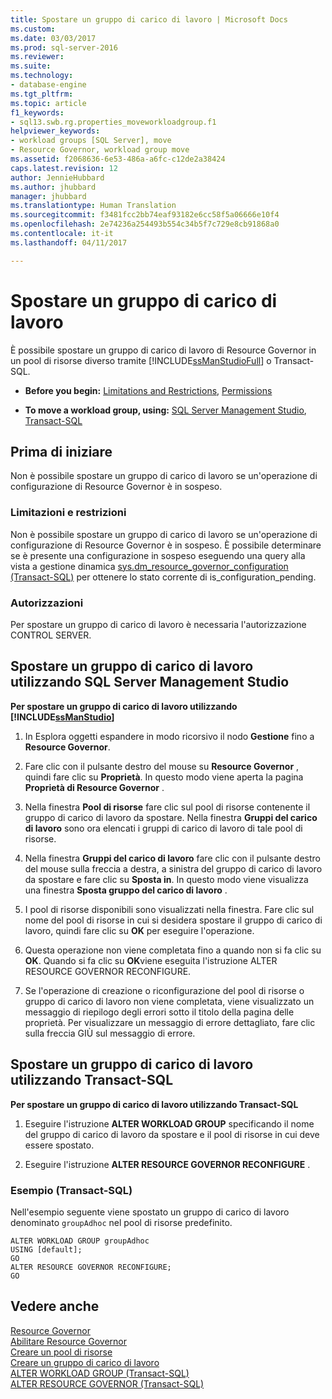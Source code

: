 ```yaml
---
title: Spostare un gruppo di carico di lavoro | Microsoft Docs
ms.custom: 
ms.date: 03/03/2017
ms.prod: sql-server-2016
ms.reviewer: 
ms.suite: 
ms.technology:
- database-engine
ms.tgt_pltfrm: 
ms.topic: article
f1_keywords:
- sql13.swb.rg.properties_moveworkloadgroup.f1
helpviewer_keywords:
- workload groups [SQL Server], move
- Resource Governor, workload group move
ms.assetid: f2068636-6e53-486a-a6fc-c12de2a38424
caps.latest.revision: 12
author: JennieHubbard
ms.author: jhubbard
manager: jhubbard
ms.translationtype: Human Translation
ms.sourcegitcommit: f3481fcc2bb74eaf93182e6cc58f5a06666e10f4
ms.openlocfilehash: 2e74236a254493b554c34b5f7c729e8cb91868a0
ms.contentlocale: it-it
ms.lasthandoff: 04/11/2017

---
```

# <a name="move-a-workload-group"></a>Spostare un gruppo di carico di lavoro
  È possibile spostare un gruppo di carico di lavoro di Resource Governor in un pool di risorse diverso tramite [!INCLUDE[ssManStudioFull](../../includes/ssmanstudiofull-md.md)] o Transact-SQL.  
  
-   **Before you begin:**  [Limitations and Restrictions](#LimitationsRestrictions), [Permissions](#Permissions)  
  
-   **To move a workload group, using:**  [SQL Server Management Studio](#MoveWGSSMS), [Transact-SQL](#MoveWGTSQL)  
  
##  <a name="BeforeYouBegin"></a> Prima di iniziare  
 Non è possibile spostare un gruppo di carico di lavoro se un'operazione di configurazione di Resource Governor è in sospeso.  
  
###  <a name="LimitationsRestrictions"></a> Limitazioni e restrizioni  
 Non è possibile spostare un gruppo di carico di lavoro se un'operazione di configurazione di Resource Governor è in sospeso. È possibile determinare se è presente una configurazione in sospeso eseguendo una query alla vista a gestione dinamica [sys.dm_resource_governor_configuration &#40;Transact-SQL&#41;](../../relational-databases/system-dynamic-management-views/sys-dm-resource-governor-configuration-transact-sql.md) per ottenere lo stato corrente di is_configuration_pending.  
  
###  <a name="Permissions"></a> Autorizzazioni  
 Per spostare un gruppo di carico di lavoro è necessaria l'autorizzazione CONTROL SERVER.  
  
##  <a name="MoveWGSSMS"></a> Spostare un gruppo di carico di lavoro utilizzando SQL Server Management Studio  
 **Per spostare un gruppo di carico di lavoro utilizzando [!INCLUDE[ssManStudio](../../includes/ssmanstudio-md.md)]**  
  
1.  In Esplora oggetti espandere in modo ricorsivo il nodo **Gestione** fino a **Resource Governor**.  
  
2.  Fare clic con il pulsante destro del mouse su **Resource Governor** , quindi fare clic su **Proprietà**. In questo modo viene aperta la pagina **Proprietà di Resource Governor** .  
  
3.  Nella finestra **Pool di risorse** fare clic sul pool di risorse contenente il gruppo di carico di lavoro da spostare. Nella finestra **Gruppi del carico di lavoro** sono ora elencati i gruppi di carico di lavoro di tale pool di risorse.  
  
4.  Nella finestra **Gruppi del carico di lavoro** fare clic con il pulsante destro del mouse sulla freccia a destra, a sinistra del gruppo di carico di lavoro da spostare e fare clic su **Sposta in**. In questo modo viene visualizza una finestra **Sposta gruppo del carico di lavoro** .  
  
5.  I pool di risorse disponibili sono visualizzati nella finestra. Fare clic sul nome del pool di risorse in cui si desidera spostare il gruppo di carico di lavoro, quindi fare clic su **OK** per eseguire l'operazione.  
  
6.  Questa operazione non viene completata fino a quando non si fa clic su **OK**. Quando si fa clic su **OK**viene eseguita l'istruzione ALTER RESOURCE GOVERNOR RECONFIGURE.  
  
7.  Se l'operazione di creazione o riconfigurazione del pool di risorse o gruppo di carico di lavoro non viene completata, viene visualizzato un messaggio di riepilogo degli errori sotto il titolo della pagina delle proprietà. Per visualizzare un messaggio di errore dettagliato, fare clic sulla freccia GIÙ sul messaggio di errore.  
  
##  <a name="MoveWGTSQL"></a> Spostare un gruppo di carico di lavoro utilizzando Transact-SQL  
 **Per spostare un gruppo di carico di lavoro utilizzando Transact-SQL**  
  
1.  Eseguire l'istruzione **ALTER WORKLOAD GROUP** specificando il nome del gruppo di carico di lavoro da spostare e il pool di risorse in cui deve essere spostato.  
  
2.  Eseguire l'istruzione **ALTER RESOURCE GOVERNOR RECONFIGURE** .  
  
### <a name="example-transact-sql"></a>Esempio (Transact-SQL)  
 Nell'esempio seguente viene spostato un gruppo di carico di lavoro denominato `groupAdhoc` nel pool di risorse predefinito.  
  
```  
ALTER WORKLOAD GROUP groupAdhoc  
USING [default];  
GO  
ALTER RESOURCE GOVERNOR RECONFIGURE;  
GO  
```  
  
## <a name="see-also"></a>Vedere anche  
 [Resource Governor](../../relational-databases/resource-governor/resource-governor.md)   
 [Abilitare Resource Governor](../../relational-databases/resource-governor/enable-resource-governor.md)   
 [Creare un pool di risorse](../../relational-databases/resource-governor/create-a-resource-pool.md)   
 [Creare un gruppo di carico di lavoro](../../relational-databases/resource-governor/create-a-workload-group.md)   
 [ALTER WORKLOAD GROUP &#40;Transact-SQL&#41;](../../t-sql/statements/alter-workload-group-transact-sql.md)   
 [ALTER RESOURCE GOVERNOR &#40;Transact-SQL&#41;](../../t-sql/statements/alter-resource-governor-transact-sql.md)  
  
  
